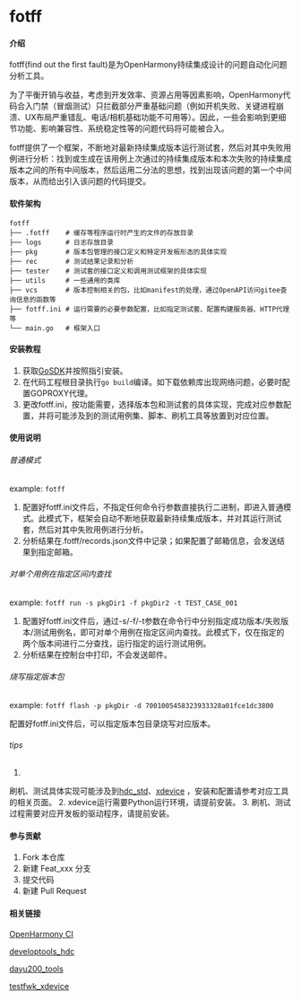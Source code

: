 # fotff

#### 介绍

fotff(find out the first fault)是为OpenHarmony持续集成设计的问题自动化问题分析工具。

为了平衡开销与收益，考虑到开发效率、资源占用等因素影响，OpenHarmony代码合入门禁（冒烟测试）只拦截部分严重基础问题（例如开机失败、关键进程崩溃、UX布局严重错乱、电话/相机基础功能不可用等）。因此，一些会影响到更细节功能、影响兼容性、系统稳定性等的问题代码将可能被合入。

fotff提供了一个框架，不断地对最新持续集成版本运行测试套，然后对其中失败用例进行分析：找到或生成在该用例上次通过的持续集成版本和本次失败的持续集成版本之间的所有中间版本，然后运用二分法的思想，找到出现该问题的第一个中间版本，从而给出引入该问题的代码提交。

#### 软件架构

```
fotff
├── .fotff    # 缓存等程序运行时产生的文件的存放目录
├── logs      # 日志存放目录
├── pkg       # 版本包管理的接口定义和特定开发板形态的具体实现
├── rec       # 测试结果记录和分析
├── tester    # 测试套的接口定义和调用测试框架的具体实现
├── utils     # 一些通用的类库
├── vcs       # 版本控制相关的包，比如manifest的处理，通过OpenAPI访问gitee查询信息的函数等
├── fotff.ini # 运行需要的必要参数配置，比如指定测试套、配置构建服务器、HTTP代理等
└── main.go   # 框架入口
```

#### 安装教程

1. 获取[GoSDK](https://golang.google.cn/dl/)并按照指引安装。
2. 在代码工程根目录执行```go build```编译。如下载依赖库出现网络问题，必要时配置GOPROXY代理。
3. 更改fotff.ini，按功能需要，选择版本包和测试套的具体实现，完成对应参数配置，并将可能涉及到的测试用例集、脚本、刷机工具等放置到对应位置。

#### 使用说明

###### 普通模式

example: ```fotff```

1. 配置好fotff.ini文件后，不指定任何命令行参数直接执行二进制，即进入普通模式。此模式下，框架会自动不断地获取最新持续集成版本，并对其运行测试套，然后对其中失败用例进行分析。
2. 分析结果在.fotff/records.json文件中记录；如果配置了邮箱信息，会发送结果到指定邮箱。

###### 对单个用例在指定区间内查找

example: ```fotff run -s pkgDir1 -f pkgDir2 -t TEST_CASE_001```

1. 配置好fotff.ini文件后，通过-s/-f/-t参数在命令行中分别指定成功版本/失败版本/测试用例名，即可对单个用例在指定区间内查找。此模式下，仅在指定的两个版本间进行二分查找，运行指定的运行测试用例。
2. 分析结果在控制台中打印，不会发送邮件。

###### 烧写指定版本包

example: ```fotff flash -p pkgDir -d 7001005458323933328a01fce1dc3800```

配置好fotff.ini文件后，可以指定版本包目录烧写对应版本。

###### tips

1.
刷机、测试具体实现可能涉及到[hdc_std](https://gitee.com/openharmony/developtools_hdc)、[xdevice](https://gitee.com/openharmony/testfwk_xdevice)
，安装和配置请参考对应工具的相关页面。
2. xdevice运行需要Python运行环境，请提前安装。
3. 刷机、测试过程需要对应开发板的驱动程序，请提前安装。

#### 参与贡献

1. Fork 本仓库
2. 新建 Feat_xxx 分支
3. 提交代码
4. 新建 Pull Request

#### 相关链接

[OpenHarmony CI](http://ci.openharmony.cn/dailys/dailybuilds)

[developtools_hdc](https://gitee.com/openharmony/developtools_hdc)

[dayu200_tools](https://gitee.com/hihope_iot/docs/tree/master/HiHope_DAYU200/烧写工具及指南)

[testfwk_xdevice](https://gitee.com/openharmony/testfwk_xdevice)
